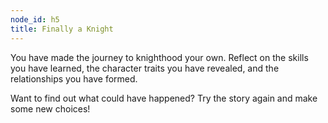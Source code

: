 ```yaml
---
node_id: h5
title: Finally a Knight
---
```


You have made the journey to knighthood your own. Reflect on the skills you have learned, the character traits you have revealed, and the relationships you have formed.

Want to find out what could have happened? Try the story again and make some new choices!

